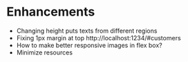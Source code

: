 # Enhancements

- Changing height puts texts from different regions
- Fixing 1px margin at top http://localhost:1234/#customers
- How to make better responsive images in flex box?
- Minimize resources
